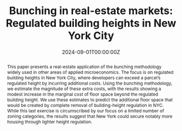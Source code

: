 ---
title: "Bunching in real-estate markets: Regulated building heights in New York City"
authors:
  - Jan K. Brueckner
  - David Leather
  - Miguel Zerecero
date: "2024-09-01T00:00:00Z"
publishDate: "2024-09-01T00:00:00Z"
publication_types: ["2"]
publication: "Journal of Urban Economics"
publication_short: "J. Urban Econ."
abstract: >
  This paper presents a real-estate application of the bunching methodology widely used in other areas of applied microeconomics. The focus is on regulated building heights in New York City, where developers can exceed a parcel’s regulated height by incurring additional costs. Using the bunching methodology, we estimate the magnitude of these extra costs, with the results showing a modest increase in the marginal cost of floor space beyond the regulated building height. We use these estimates to predict the additional floor space that would be created by complete removal of building-height regulation in NYC. While this last exercise is circumscribed by our focus on a limited number of zoning categories, the results suggest that New York could secure notably more housing through lighter height regulation.
tags:
  - Publication
  - Building Height Regulation
  - Bunching
  - New York City
  - Housing Supply
  - FAR
featured: true
links:
url_pdf: https://doi.org/10.1016/j.jue.2024.103683
url_code: 'https://github.com/dleather/brueckner-leather-zerecero-2024'
---